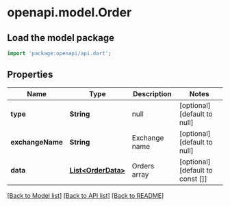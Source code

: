 # openapi.model.Order

## Load the model package
```dart
import 'package:openapi/api.dart';
```

## Properties
Name | Type | Description | Notes
------------ | ------------- | ------------- | -------------
**type** | **String** | null | [optional] [default to null]
**exchangeName** | **String** | Exchange name | [optional] [default to null]
**data** | [**List&lt;OrderData&gt;**](OrderData.md) | Orders array | [optional] [default to const []]

[[Back to Model list]](../README.md#documentation-for-models) [[Back to API list]](../README.md#documentation-for-api-endpoints) [[Back to README]](../README.md)


